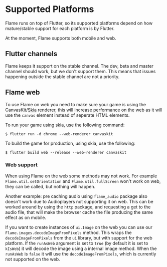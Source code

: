 # Supported Platforms

Flame runs on top of Flutter, so its supported platforms depend on how mature/stable support for
each platform is by Flutter.

At the moment, Flame supports both mobile and web.

## Flutter channels

Flame keeps it support on the stable channel. The dev, beta and master channel should work, but we
don't support them. This means that issues happening outside the stable channel are not a priority.

## Flame web

To use Flame on web you need to make sure your game is using the CanvasKit/[Skia](https://skia.org/)
renderer, this will increase performance on the web as it will use the `canvas` element instead of
seperate HTML elements. 

To run your game using skia, use the following command: 

`$ flutter run -d chrome --web-renderer canvaskit`

To build the game for production, using skia, use the following:

`$ flutter build web --release --web-renderer canvaskit`

### Web support

When using Flame on the web some methods may not work. For example `Flame.util.setOrientation` and
`Flame.util.fullScreen` won't work on web, they can be called, but nothing will happen.

Another example: pre caching audio using `flame_audio` package also doesn't work due to Audioplayers
not supporting it on web. This can be worked around by using the `http` package, and requesting a
get to the audio file, that will make the browser cache the file producing the same effect as on
mobile.

If you want to create instances of `ui.Image` on the web you can use our
`Flame.images.decodeImageFromPixels` method. This wraps the `decodeImageFromPixels` from the `ui`
library, but with support for the web platform. If the `runAsWeb` argument is set to `true` (by
default it is set to `kIsWeb`) it will decode the image using a internal image method. When the
`runAsWeb` is `false` it will use the `decodeImageFromPixels`, which is currently not supported on
the web.
